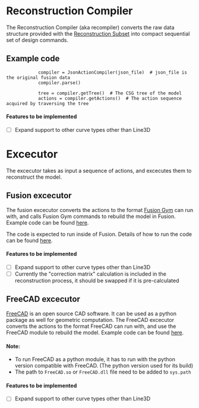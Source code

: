 # Reconstruction Compiler
The Reconstruction Compiler (aka recompiler) converts the raw data structure provided with the [Reconstruction Subset](../../docs/reconstruction.md) into compact sequential set of design commands.

## Example code

```
            compiler = JsonActionCompiler(json_file)  # json_file is the original fusion data
            compiler.parse()

            tree = compiler.getTree()  # The CSG tree of the model
            actions = compiler.getActions()  # The action sequence acquired by traversing the tree

```
#### Features to be implemented 
- [ ] Expand support to other curve types other than Line3D


# Excecutor
The excecutor takes as input a sequence of actions, and excecutes them to reconstruct the model.

## Fusion excecutor
The fusion excecutor converts the actions to the format [Fusion Gym](../fusion360gym) can run with, and calls Fusion Gym commands to rebuild the model in Fusion. 
Example code can be found [here](./test_recompiler/test_recompiler_fusion.py). 

The code is expected to run inside of Fusion. Details of how to run the code can be found [here](https://modthemachine.typepad.com/my_weblog/2019/09/debug-fusion-360-add-ins.html).

#### Features to be implemented 
- [ ] Expand support to other curve types other than Line3D
- [ ] Currently the "correction matrix" calculation is included in the reconstruction process, it should be swapped if it is pre-calculated

## FreeCAD excecutor
[FreeCAD](https://github.com/FreeCAD/FreeCAD) is an open source CAD software. It can be used as a python package as well for geometric computation.
The FreeCAD excecutor converts the actions to the format FreeCAD can run with, and use the FreeCAD module to rebuild the model. 
Example code can be found [here](./test_recompiler/test_recompiler_freecad.py).

#### Note:
- To run FreeCAD as a python module, it has to run with the python version compatible with FreeCAD. (The python version used for its build)  
- The path to `FreeCAD.so` or `FreeCAD.dll` file need to be added to `sys.path`

#### Features to be implemented 
- [ ] Expand support to other curve types other than Line3D







